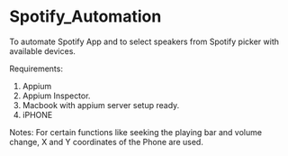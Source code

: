 # Spotify_Automation
To automate Spotify App and to select speakers from Spotify picker with available devices.

Requirements:
1. Appium
2. Appium Inspector.
3. Macbook with appium server setup ready.
4. iPHONE

Notes:
For certain functions like seeking the playing bar and volume change, X and Y coordinates of the Phone are used.
